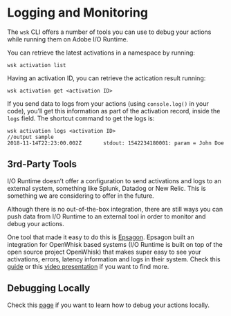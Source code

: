# Logging and Monitoring

The `wsk` CLI offers a number of tools you can use to debug your actions while running them on Adobe I/O Runtime.

You can retrieve the latest activations in a namespace by running:
```
wsk activation list
```
Having an activation ID, you can retrieve the actication result running:
```
wsk activation get <activation ID>
```
If you send data to logs from your actions (using `console.log()` in your code), you&rsquo;ll get this information as part of the activation record, inside the `logs` field. The shortcut command to get the logs is:
```
wsk activation logs <activation ID>
//output sample
2018-11-14T22:23:00.002Z       stdout: 1542234180001: param = John Doe
```

## 3rd-Party Tools

I/O Runtime doesn’t offer a configuration to send activations and logs to an external system, something like Splunk, Datadog or New Relic. This is something we are considering to offer in the future. 

Although there is no out-of-the-box integration, there are still ways you can push data from I/O Runtime to an external tool in order to monitor and debug your actions. 

One tool that made it easy to do this is [Epsagon](https://epsagon.com/?utm_source=adobe.io&utm_medium=referral&utm_campaign=adobe_io_docs). Epsagon built an integration for OpenWhisk based systems (I/O Runtime is built on top of the open source project OpenWhisk) that makes super easy to see your activations, errors, latency information and logs in their system. Check this [guide](https://docs.epsagon.com/docs/openwhisk-setup/?utm_source=adobe.io&utm_medium=referral&utm_campaign=adobe_io_docs) or this [video presentation](https://www.youtube.com/watch?v=4iprbivqrxQ&t=1517s) if you want to find more. 

## Debugging Locally

Check this [page](debugging.md) if you want to learn how to debug your actions locally.